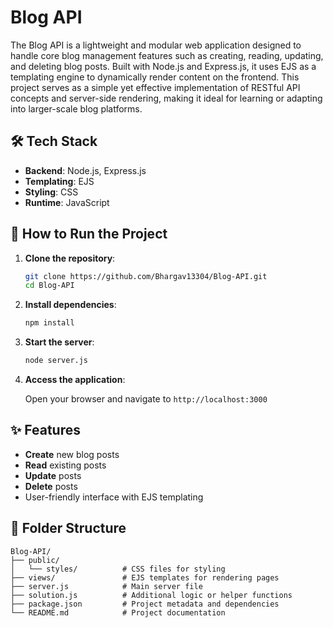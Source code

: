 # Blog API

The Blog API is a lightweight and modular web application designed to handle core blog management features such as creating, reading, updating, and deleting blog posts. Built with Node.js and Express.js, it uses EJS as a templating engine to dynamically render content on the frontend. This project serves as a simple yet effective implementation of RESTful API concepts and server-side rendering, making it ideal for learning or adapting into larger-scale blog platforms.

## 🛠️ Tech Stack

- **Backend**: Node.js, Express.js
- **Templating**: EJS
- **Styling**: CSS
- **Runtime**: JavaScript

## 🚀 How to Run the Project

1. **Clone the repository**:

   ```bash
   git clone https://github.com/Bhargav13304/Blog-API.git
   cd Blog-API
   ```

2. **Install dependencies**:

   ```bash
   npm install
   ```

3. **Start the server**:

   ```bash
   node server.js
   ```

4. **Access the application**:

   Open your browser and navigate to `http://localhost:3000`

## ✨ Features

- **Create** new blog posts
- **Read** existing posts
- **Update** posts
- **Delete** posts
- User-friendly interface with EJS templating

## 📁 Folder Structure

```
Blog-API/
├── public/
│   └── styles/          # CSS files for styling
├── views/               # EJS templates for rendering pages
├── server.js            # Main server file
├── solution.js          # Additional logic or helper functions
├── package.json         # Project metadata and dependencies
└── README.md            # Project documentation
```

